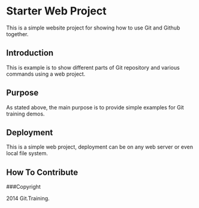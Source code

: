 # Starter Web Project

This is a simple website project for showing how to use Git and Github together.

## Introduction

This is example is to show different parts of Git repository and various commands using a web project.

## Purpose

As stated above, the main purpose is to provide simple examples for Git training demos.

## Deployment

This is a simple web project, deployment can be on any web server or even local file system.

## How To Contribute

###Copyright

2014 Git.Training.